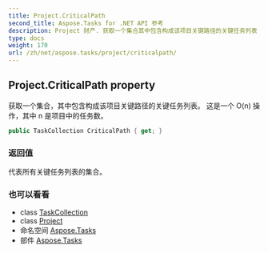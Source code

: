 ```yaml
---
title: Project.CriticalPath
second_title: Aspose.Tasks for .NET API 参考
description: Project 财产. 获取一个集合其中包含构成该项目关键路径的关键任务列表 这是一个 On 操作其中 n 是项目中的任务数
type: docs
weight: 170
url: /zh/net/aspose.tasks/project/criticalpath/
---
```

## Project.CriticalPath property

获取一个集合，其中包含构成该项目关键路径的关键任务列表。 这是一个 O(n) 操作，其中 n 是项目中的任务数。

```csharp
public TaskCollection CriticalPath { get; }
```

### 返回值

代表所有关键任务列表的集合。

### 也可以看看

* class [TaskCollection](../../taskcollection/)
* class [Project](../)
* 命名空间 [Aspose.Tasks](../../project/)
* 部件 [Aspose.Tasks](../../../)


